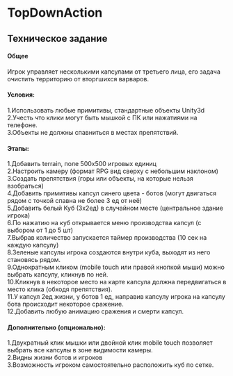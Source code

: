 # TopDownAction

## Техническое задание
#### Общее  
Игрок управляет несколькими капсулами от третьего лица, его задача очистить территорию от вторгшихся варваров.  

#### Условия:  
1.Использовать любые примитивы, стандартные объекты Unity3d  
2.Учесть что клики могут быть мышкой с ПК или нажатиями на телефоне.  
3.Объекты не должны спавниться в местах препятствий.  
#### Этапы:  
1.Добавить terrain, поле 500х500 игровых единиц  
2.Настроить камеру (формат RPG вид сверху с небольшим наклоном)  
3.Создать препятствия (горы или объекты, на которые нельзя взобраться)  
4.Добавить примитивы капсул синего цвета - ботов (могут двигаться рядом с точкой спавна не более 3 ед от неё)  
5.Добавить белый Куб (3х2ед) в случайном месте (центральное здание игрока)  
6.По нажатию на куб открывается меню производства капсул (с выбором от 1 до 5 шт)  
7.Выбрав количество запускается таймер производства (10 сек на каждую капсулу)  
8.Зеленые капсулы игрока создаются внутри куба, выходят из него становясь рядом.  
9.Однократным кликом (mobile touch или правой кнопкой мыши) можно выбрать капсулу, кликнув по ней.  
10.Кликнув в некоторое место на карте капсула должна передвигаться в место клика (обходя препятствия).  
11.У капсул 2ед жизни, у ботов 1 ед, направив капсулу игрока на капсулу бота происходит некоторое сражение.  
12.Добавить любую анимацию сражения и смерти капсул.  

#### Дополнительно (опционально):  
1.Двукратный клик  мышки или двойной клик mobile touch позволяет выбрать все капсулы в зоне видимости камеры.  
2.Видны жизни ботов и игроков  
3.Возможность игроком самостоятельно расположить куб по сетке.  
